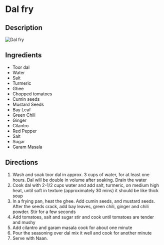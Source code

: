 # Dal fry

## Description
![Dal fry](https://www.themealdb.com/images/media/meals/wuxrtu1483564410.jpg "Dal fry")

## Ingredients
- Toor dal
- Water
- Salt
- Turmeric
- Ghee
- Chopped tomatoes
- Cumin seeds
- Mustard Seeds
- Bay Leaf
- Green Chili
- Ginger
- Cilantro
- Red Pepper
- Salt
- Sugar
- Garam Masala

## Directions
1. Wash and soak toor dal in approx. 3 cups of water, for at least one hours. Dal will be double in volume after soaking. Drain the water
2. Cook dal with 2-1/2 cups water and add salt, turmeric, on medium high heat, until soft in texture (approximately 30 mins) it should be like thick soup
3. In a frying pan, heat the ghee. Add cumin seeds, and mustard seeds. After the seeds crack, add bay leaves, green chili, ginger and chili powder. Stir for a few seconds
4. Add tomatoes, salt and sugar stir and cook until tomatoes are tender and mushy
5. Add cilantro and garam masala cook for about one minute
6. Pour the seasoning over dal mix it well and cook for another minute
7. Serve with Naan.
